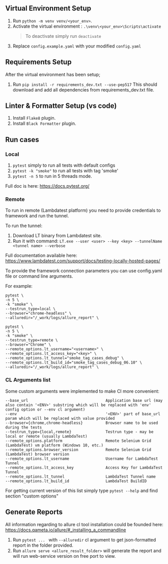 ## Virtual Environment Setup

1. Run `python -m venv venv/<your_env>`.
3. Activate the virtual environment : `.\venv\<your_env>\Scripts\activate`
   > To deactivate simply run `deactivate`
4. Replace `config.example.yaml` with your modified `config.yaml`


## Requirements Setup

After the virtual environment has been setup;

1. Run `pip install -r requirements_dev.txt --use-pep517` This should download and add all dependencies from requirements_dev.txt file.

## Linter & Formatter Setup (vs code)
1. Install `Flake8` plugin.
2. Install `Black Formatter` plugin.

## Run cases

### Local

1. `pytest` simply to run all tests with default configs
2. `pytest -k "smoke"` to run all tests with tag 'smoke'
3. `pytest -n 5` to run in 5 threads mode. 

Full doc is here: 
https://docs.pytest.org/

### Remote 
To run in remote (Lambdatest platform) you need to provide credentials to framework and run the tunnel. 

To run the tunnel:
1. Download LT binary from Lambdatest site.
2. Run it with command: 
`LT.exe --user <user> --key <key> --tunnelName <tunnel name> --verbose`

Full documentation available here: https://www.lambdatest.com/support/docs/testing-locally-hosted-pages/

To provide the framework connection parameters you can use config.yaml file or command line arguments.

For example: 
```
pytest \
-n 5 \
-k "smoke" \
--testrun_type=local \
--browser="chrome-headless" \
--alluredir="/_work/logs/allure_report" \
```
```
pytest \
-n 5 \
-k "smoke" \
--testrun_type=remote \
--browser="Chrome" \
--remote_options.lt_username="<username>" \
--remote_options.lt_access_key="<key>" \
--remote_options.lt_tunnel="smoke_tag_cases_debug" \
--remote_options.lt_build_id="smoke_tag_cases_debug_06.10" \
--alluredir="/_work/logs/allure_report" \
```

### CL Arguments list
Some custom arguments were implemented to make CI more convenient:
```
--base_url                                  Application base url (may also contain '<ENV>' substring which will be replaced with 'env' config option or --env cl argument)
--env                                       '<ENV>' part of base_url param which will be replaced with value provided
--browser={chrome,chrome-headless}          Browser name to be used during the tests
--testrun_type={local,remote}               Testrun type - may be local or remote (usually LambdaTest)
--remote_options.platform                   Remote Selenium Grid (LambdaTest) vm platform (Windows 10, etc.)
--remote_options.browser_version            Remote Selenium Grid (LambdaTest) browser version
--remote_options.lt_username                Username for LambdaTest Tunnel
--remote_options.lt_access_key              Access Key for LambdaTest Tunnel
--remote_options.lt_tunnel                  LambdaTest Tunnel name
--remote_options.lt_build_id                LambdaTest BuildID
```

For getting current version of this list simply type `pytest --help` and find section "custom options"


## Generate Reports
All information regarding to allure cl tool installation could be founded here:
https://docs.qameta.io/allure/#_installing_a_commandline

1. Run `pytest ... ` with `--alluredir` cl argument to get json-formatted report in the folder provided. 
2. Run `allure serve <allure_result_folder>` will generate the report and will run web-service version on free port to view.
